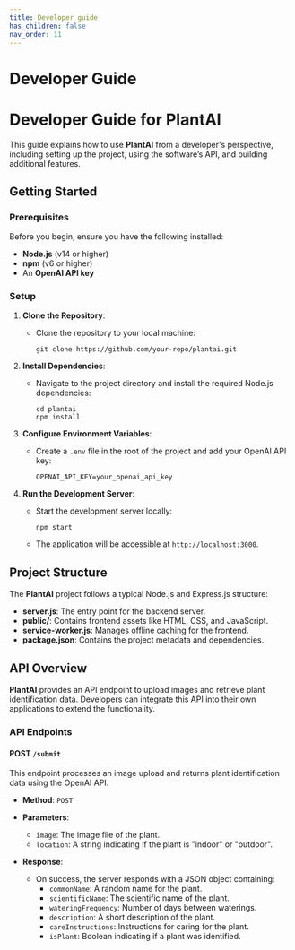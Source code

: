```yaml
---
title: Developer guide
has_children: false
nav_order: 11
---
```


# Developer Guide
# Developer Guide for PlantAI

This guide explains how to use **PlantAI** from a developer's perspective, including setting up the project, using the software’s API, and building additional features.

## Getting Started

### Prerequisites
Before you begin, ensure you have the following installed:
- **Node.js** (v14 or higher)
- **npm** (v6 or higher)
- An **OpenAI API key**

### Setup

1. **Clone the Repository**:
   - Clone the repository to your local machine:
     ```
     git clone https://github.com/your-repo/plantai.git
     ```

2. **Install Dependencies**:
   - Navigate to the project directory and install the required Node.js dependencies:
     ```
     cd plantai
     npm install
     ```

3. **Configure Environment Variables**:
   - Create a `.env` file in the root of the project and add your OpenAI API key:
     ```
     OPENAI_API_KEY=your_openai_api_key
     ```

4. **Run the Development Server**:
   - Start the development server locally:
     ```
     npm start
     ```
   - The application will be accessible at `http://localhost:3000`.

## Project Structure

The **PlantAI** project follows a typical Node.js and Express.js structure:

- **server.js**: The entry point for the backend server.
- **public/**: Contains frontend assets like HTML, CSS, and JavaScript.
- **service-worker.js**: Manages offline caching for the frontend.
- **package.json**: Contains the project metadata and dependencies.

## API Overview

**PlantAI** provides an API endpoint to upload images and retrieve plant identification data. Developers can integrate this API into their own applications to extend the functionality.

### API Endpoints

#### POST `/submit`

This endpoint processes an image upload and returns plant identification data using the OpenAI API.

- **Method**: `POST`
- **Parameters**:
  - `image`: The image file of the plant.
  - `location`: A string indicating if the plant is "indoor" or "outdoor".
  
- **Response**:
  - On success, the server responds with a JSON object containing:
    - `commonName`: A random name for the plant.
    - `scientificName`: The scientific name of the plant.
    - `wateringFrequency`: Number of days between waterings.
    - `description`: A short description of the plant.
    - `careInstructions`: Instructions for caring for the plant.
    - `isPlant`: Boolean indicating if a plant was identified.
